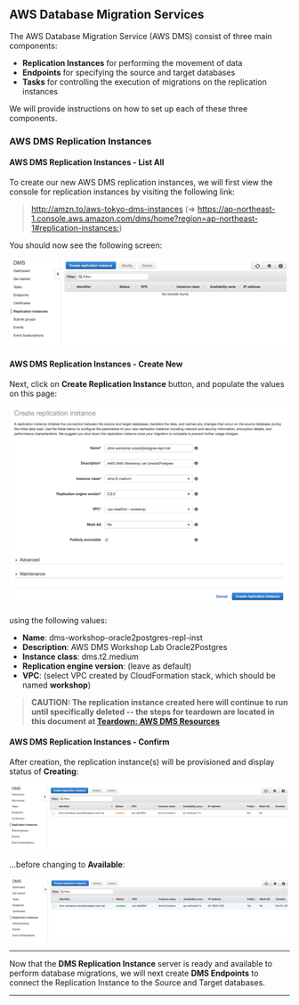 ## AWS Database Migration Services

The AWS Database Migration Service (AWS DMS) consist of three main components:

- **Replication Instances** for performing the movement of data
- **Endpoints** for specifying the source and target databases
- **Tasks** for controlling the execution of migrations on the replication instances

We will provide instructions on how to set up each of these three components.

### AWS DMS Replication Instances

#### AWS DMS Replication Instances - List All

To create our new AWS DMS replication instances, we will first view the console for replication instances by visiting the following link:

> <http://amzn.to/aws-tokyo-dms-instances>
(=> <https://ap-northeast-1.console.aws.amazon.com/dms/home?region=ap-northeast-1#replication-instances:>)

You should now see the following screen:

![AWS DMS Replication Instances - List All](images/step/aws_dms_repl_inst/list-repl-instance.png)

#### AWS DMS Replication Instances - Create New

Next, click on **Create Replication Instance** button, and populate the values on this page:

![AWS DMS Replication Instances - Create New](images/step/aws_dms_repl_inst/create-repl-instance.png)

using the following values:

- **Name**: dms-workshop-oracle2postgres-repl-inst
- **Description**: AWS DMS Workshop Lab Oracle2Postgres
- **Instance class**: dms.t2.medium
- **Replication engine version**: (leave as default)
- **VPC**: (select VPC created by CloudFormation stack, which should be named **workshop**)

> **CAUTION: The replication instance created here will continue to run until specifically deleted -- the steps for teardown are located in this document at [Teardown: AWS DMS Resources](#teardown-aws-dms-resources)**

#### AWS DMS Replication Instances - Confirm

After creation, the replication instance(s) will be provisioned and display status of **Creating**:

![AWS DMS Replication Instances - List New Creating](images/step/aws_dms_repl_inst/list-repl-instance-status-creating.png)

...before changing to **Available**:

![AWS DMS Replication Instances - List New Available](images/step/aws_dms_repl_inst/list-repl-instance-status-available.png)

---

Now that the **DMS Replication Instance** server is ready and available to perform database migrations, we will next create **DMS Endpoints** to connect the Replication Instance to the Source and Target databases.

---